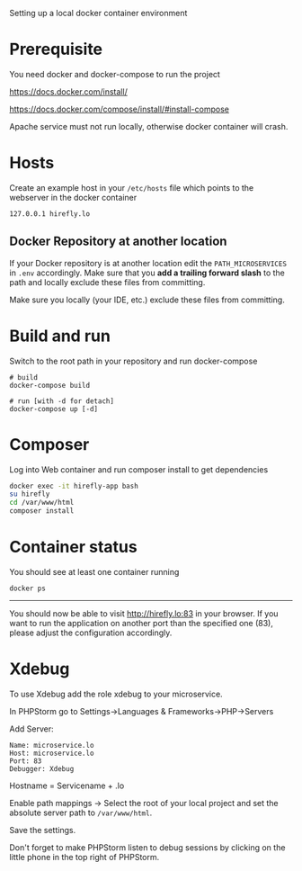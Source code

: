 Setting up a local docker container environment

# Prerequisite
You need docker and docker-compose to run the project

https://docs.docker.com/install/

https://docs.docker.com/compose/install/#install-compose

Apache service must not run locally, otherwise docker container will crash.

# Hosts
Create an example host in your `/etc/hosts` file which points to the webserver in the docker container

`127.0.0.1 hirefly.lo`

## Docker Repository at another location
If your Docker repository is at another location edit the `PATH_MICROSERVICES` in `.env` accordingly.
Make sure that you **add a trailing forward slash** to the path and locally exclude these files from committing.

Make sure you locally (your IDE, etc.) exclude these files from committing.

# Build and run
Switch to the root path in your repository and run docker-compose

```
# build
docker-compose build

# run [with -d for detach]
docker-compose up [-d]
```

# Composer
Log into Web container and run composer install to get dependencies

```bash
docker exec -it hirefly-app bash
su hirefly
cd /var/www/html
composer install
```

# Container status
You should see at least one container running

`docker ps` 

---

You should now be able to visit http://hirefly.lo:83 in your browser. If you want to run the application on another port 
than the specified one (83), please adjust the configuration accordingly.

# Xdebug
To use Xdebug add the role xdebug to your microservice.

In PHPStorm go to Settings->Languages & Frameworks->PHP->Servers

Add Server:
```
Name: microservice.lo
Host: microservice.lo
Port: 83
Debugger: Xdebug
```
Hostname = Servicename + .lo

Enable path mappings -> Select the root of your local project and set the absolute server path to `/var/www/html`.

Save the settings.

Don't forget to make PHPStorm listen to debug sessions by clicking on the little phone in the top right of PHPStorm. 